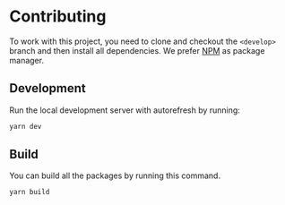 # Contributing

To work with this project, you need to clone and checkout the `<develop>` branch and then install all dependencies. We prefer [NPM](https://yarnpkg.com/lang/en/) as package manager.

## Development
Run the local development server with autorefresh by running:

```bash
yarn dev
```

## Build
You can build all the packages by running this command.

```bash
yarn build
```
